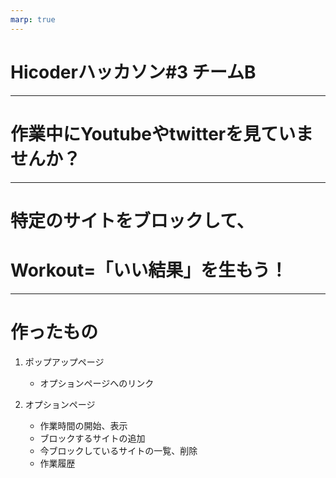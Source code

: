 ```yaml
---
marp: true
---
```


# Hicoderハッカソン#3 チームB

---

# 作業中にYoutubeやtwitterを見ていませんか？

---

# 特定のサイトをブロックして、
# Workout=「いい結果」を生もう！

<!-- ---

# 欲しい機能
1. 作業を始めたら特定のサイトが見られないように
    - サイトを指定してブラックリストへ
2. 履歴
    - 作業内容、開始・終了日時、作業時間の記録
3. 経過時間を常に確認したい
    - ピクチャインピクチャ的な表示 -->

---

# 作ったもの

1. ポップアップページ
    - オプションページへのリンク

2. オプションページ
    - 作業時間の開始、表示
    - ブロックするサイトの追加
    - 今ブロックしているサイトの一覧、削除
    - 作業履歴

